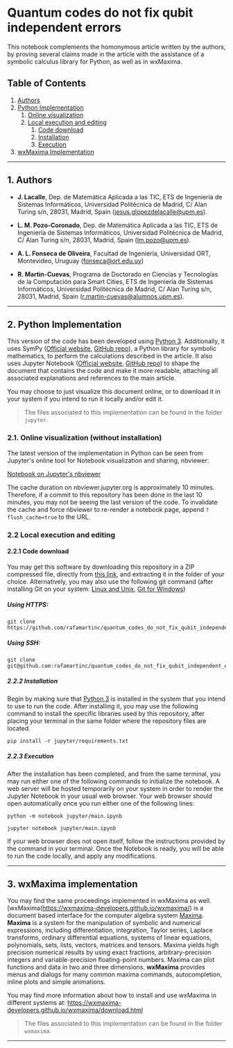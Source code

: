 # Quantum codes do not fix qubit independent errors

This notebook complements the homonymous article written by the authors, by proving several claims made in the article with the assistance of a symbolic calculus library for Python, as well as in wxMaxima.

## Table of Contents

1. [Authors](https://github.com/rafamartinc/qec_qip_5q#1-authors)
2. [Python Implementation](https://github.com/rafamartinc/qec_qip_5q#1-python-implementation)
    1. [Online visualization](https://github.com/rafamartinc/qec_qip_5q#2-1-online-visualization)
    2. [Local execution and editing](https://github.com/rafamartinc/qec_qip_5q#2-2-local-execution-and-editing)
        1. [Code download](https://github.com/rafamartinc/qec_qip_5q#2-2-1-code-download)
        2. [Installation](https://github.com/rafamartinc/qec_qip_5q#2-2-2-installation)
        3. [Execution](https://github.com/rafamartinc/qec_qip_5q#2-2-3-execution)
3. [wxMaxima Implementation](https://github.com/rafamartinc/qec_qip_5q#3-wxmaxima-implementation)

---

## 1. Authors

- **J. Lacalle**, Dep. de Matemática Aplicada a las TIC, ETS de Ingeniería de Sistemas Informáticos, Universidad Politécnica de Madrid, C/ Alan Turing s/n, 28031, Madrid, Spain ([jesus.glopezdelacalle@upm.es](mailto://jesus.glopezdelacalle@upm.es)).

- **L. M. Pozo-Coronado**, Dep. de Matemática Aplicada a las TIC, ETS de Ingeniería de Sistemas Informáticos, Universidad Politécnica de Madrid, C/ Alan Turing s/n, 28031, Madrid, Spain ([lm.pozo@upm.es](mailto://lm.pozo@upm.es)).

- **A. L. Fonseca de Oliveira**, Facultad de Ingeniería, Universidad ORT, Montevideo, Uruguay ([fonseca@ort.edu.uy](mailto://fonseca@ort.edu.uy))

- **R. Martin-Cuevas**, Programa de Doctorado en Ciencias y Tecnologías de la Computación para Smart Cities, ETS de Ingeniería de Sistemas Informáticos, Universidad Politécnica de Madrid, C/ Alan Turing s/n, 28031, Madrid, Spain ([r.martin-cuevas@alumnos.upm.es](mailto://r.martin-cuevas@alumnos.upm.es)).

---

## 2. Python Implementation

This version of the code has been developed using [Python 3](https://www.python.org/). Additionally, it uses SymPy ([Official website](https://www.sympy.org/en/index.html), [GitHub repo](https://github.com/sympy/sympy)), a Python library for symbolic mathematics, to perform the calculations described in the article. It also uses Jupyter Notebook ([Official website](https://jupyter.org/), [GitHub repo](https://github.com/jupyter/notebook)) to shape the document that contains the code and make it more readable, attaching all associated explanations and references to the main article.

You may choose to just visualize this document online, or to download it in your system if you intend to run it locally and/or edit it.

> The files associated to this implementation can be found in the folder ```jupyter```.

### 2.1. Online visualization (without installation)

The latest version of the implementation in Python can be seen from Jupyter's online tool for Notebook visualization and sharing, nbviewer:

[Notebook on Jupyter's nbviewer](https://nbviewer.jupyter.org/github/rafamartinc/quantum_codes_do_not_fix_qubit_independent_errors/blob/main/jupyter/main.ipynb)

The cache duration on nbviewer.jupyter.org is approximately 10 minutes. Therefore, if a commit to this repository has been done in the last 10 minutes, you may not be seeing the last version of the code. To invalidate the cache and force nbviewer to re-render a notebook page, append ```?flush_cache=true``` to the URL.

### 2.2 Local execution and editing

#### 2.2.1 Code download

You may get this software by downloading this repository in a ZIP compressed file, directly from [this link](https://github.com/rafamartinc/quantum_codes_do_not_fix_qubit_independent_errors/archive/main.zip), and extracting it in the folder of your choice. Alternatively, you may also use the following git command (after installing Git on your system: [Linux and Unix](https://git-scm.com/download/linux), [Git for Windows](https://gitforwindows.org/))

##### Using HTTPS:

```shell
git clone https://github.com/rafamartinc/quantum_codes_do_not_fix_qubit_independent_errors.git
```

##### Using SSH:

```shell
git clone git@github.com:rafamartinc/quantum_codes_do_not_fix_qubit_independent_errors.git
```

##### 2.2.2 Installation

Begin by making sure that [Python 3](https://www.python.org/) is installed in the system that you intend to use to run the code. After installing it, you may use the following command to install the specific libraries used by this repository, after placing your terminal in the same folder where the repository files are located.

```shell
pip install -r jupyter/requirements.txt
```

##### 2.2.3 Execution

After the installation has been completed, and from the same terminal, you may run either one of the following commands to initialize the notebook. A web server will be hosted temporarily on your system in order to render the Jupyter Notebook in your usual web browser. Your web browser should open automatically once you run either one of the following lines:

```shell
python -m notebook jupyter/main.ipynb
```

```shell
jupyter notebook jupyter/main.ipynb
```

If your web browser does not open itself, follow the instructions provided by the command in your terminal. Once the Notebook is ready, you will be able to run the code locally, and apply any modifications.

---

## 3. wxMaxima implementation

You may find the same proceedings implemented in wxMaxima as well. [wxMaxima(https://wxmaxima-developers.github.io/wxmaxima/) is a document based interface for the computer algebra system [Maxima](https://maxima.sourceforge.io/). **Maxima** is a system for the manipulation of symbolic and numerical expressions, including differentiation, integration, Taylor series, Laplace transforms, ordinary differential equations, systems of linear equations, polynomials, sets, lists, vectors, matrices and tensors. Maxima yields high precision numerical results by using exact fractions, arbitrary-precision integers and variable-precision floating-point numbers. Maxima can plot functions and data in two and three dimensions. **wxMaxima** provides menus and dialogs for many common maxima commands, autocompletion, inline plots and simple animations.

You may find more information about how to install and use wxMaxima in different systems at: https://wxmaxima-developers.github.io/wxmaxima/download.html

> The files associated to this implementation can be found in the folder ```wxmaxima```.

---